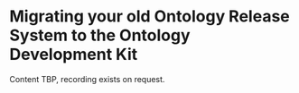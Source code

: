 # Migrating your old Ontology Release System to the Ontology Development Kit

Content TBP, recording exists on request.
